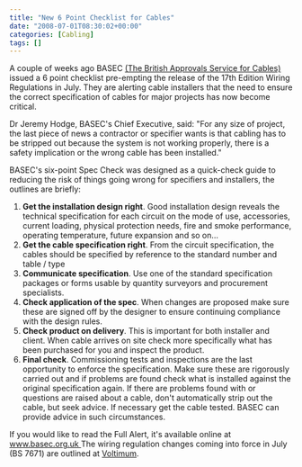 ```yaml
---
title: "New 6 Point Checklist for Cables"
date: "2008-07-01T08:30:02+00:00"
categories: [Cabling]
tags: []
---
```


A couple of weeks ago BASEC <a href="http://www.basec.org.uk/home/">(The British Approvals Service for Cables)</a> issued a 6 point checklist pre-empting the release of the 17th Edition Wiring Regulations in July. They are alerting cable installers that the need to ensure the correct specification of cables for major projects has now become critical.

Dr Jeremy Hodge, BASEC's Chief Executive, said: "For any size of project, the last piece of news a contractor or specifier wants is that cabling has to be stripped out because the system is not working properly, there is a safety implication or the wrong cable has been installed."

BASEC's six-point Spec Check was designed as a quick-check guide to reducing the risk of things going wrong for specifiers and installers, the outlines are briefly:
<ol>
	<li><strong>Get the installation design right</strong>.  Good installation design reveals the technical specification for each circuit on the mode of use, accessories, current loading, physical protection needs, fire and smoke performance, operating temperature, future expansion and so on...</li>
	<li><strong>Get the cable specification right</strong>.  From the circuit specification, the cables should be specified by reference to the standard number and table / type</li>
	<li><strong>Communicate specification</strong>.  Use one of the standard specification packages or forms usable by quantity surveyors and procurement specialists.</li>
	<li><strong>Check application of the spec</strong>.  When changes are proposed make sure these are signed off by the designer to ensure continuing compliance with the design rules.</li>
	<li><strong>Check product on delivery</strong>.  This is important for both installer and client.  When cable arrives on site check more specifically what has been purchased for you and inspect the product.</li>
	<li><strong>Final check</strong>.  Commissioning tests and inspections are the last opportunity to enforce the specification.  Make sure these are rigorously carried out and if problems are found check what is installed against the original specification again.  If there are problems found with or questions are raised about a cable, don't automatically strip out the cable, but seek advice.  If necessary get the cable tested. BASEC can provide advice in such circumstances.</li>
</ol>
If you would like to read the Full Alert, it's available online at <a href="http://www.basec.org.uk/news/basec-news-detail.asp?news=60">www.basec.org.uk </a>
The wiring regulation changes coming into force in July (BS 7671) are outlined at <a href="http://www.voltimum.co.uk/news/8849/consult.experts_hottopics.17thedition/Summary-of-changes-in-the-17th-Edition.html">Voltimum</a>.
